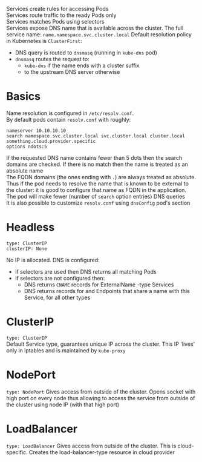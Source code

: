 Services create rules for accessing Pods  
Services route traffic to the ready Pods only  
Services matches Pods using selectors  
Services expose DNS name that is available across the cluster. The full service name: `name.namespace.svc.cluster.local`
Default resolution policy in Kubernetes is `ClusterFirst`:
 - DNS query is routed to `dnsmasq` (running in `kube-dns` pod)
 - `dnsmasq` routes the request to:
    - `kube-dns` if the name ends with a cluster suffix 
    - to the upstream DNS server otherwise

# Basics
Name resolution is configured in `/etc/resolv.conf`.  
By default pods contain `resolv.conf` with roughly:
```
nameserver 10.10.10.10
search namespace.svc.cluster.local svc.cluster.local cluster.local something.cloud.provider.specific
options ndots:5
```
If the requested DNS name contains fewer than 5 dots then the search domains are checked. 
If there is no match then the name is treated as an absolute name  
The FQDN domains (the ones ending with `.`) are always treated as absolute.
Thus if the pod needs to resolve the name that is known to be external to the cluster: it is good to configure that name as FQDN in the application.
The pod will make fewer (number of `search` option entries) DNS queries  
It is also possible to customize `resolv.conf` using `dnsConfig` pod's section

# Headless
```
type: ClusterIP
clusterIP: None
```
No IP is allocated. DNS is configured:
- if selectors are used then DNS returns all matching Pods
- if selectors are not configured then:
   - DNS returns `CNAME` records for ExternalName -type Services
   - DNS returns records for and Endpoints that share a name with this Service, for all other types
   
# ClusterIP
`type: ClusterIP`  
Default Service type, guarantees unique IP across the cluster. This IP 'lives' only in iptables and is maintained by `kube-proxy`

# NodePort
`type: NodePort`
Gives access from outside of the cluster. Opens socket with high port on every node thus allowing to access the service 
from outside of the cluster using node IP (with that high port)

# LoadBalancer
`type: LoadBalancer`
Gives access from outside of the cluster. This is cloud-specific. Creates the load-balancer-type resource in cloud provider
